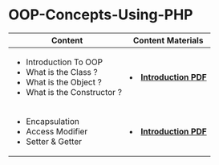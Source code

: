 # OOP-Concepts-Using-PHP

<table>  
        <thead>
           <th> Content </th>
           <th> Content Materials </th>
        </thead>
        <tr>
            <td> 
              <ul>  
                     <li> Introduction To OOP </li>
                     <li> What is the Class ? </li>
                     <li> What is the Object ? </li>
                     <li> What is the Constructor ? </li>
                 </ul>
           </td> 
            <td>
                  <li> <a href="OOP Introduction.pdf"> <b> Introduction PDF </b></a> </li>
            </td>
         <tr>
                     <tr>
            <td> 
              <ul>  
                     <li> Encapsulation </li>
                     <li> Access Modifier </li>
                     <li> Setter & Getter </li>
                 </ul>
           </td> 
            <td>
                  <li> <a href="Encapsulation.pdf"> <b> Introduction PDF </b></a> </li>
            </td>
         <tr>
         
</table>
